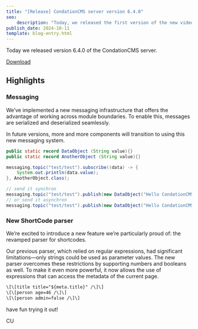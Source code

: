 ```yaml
---
title: "[Release] CondationCMS server version 6.4.0"
seo:
    description: "Today, we released the first version of the new video module to integrate videos from youtube and vimeo."
publish_date: 2024-10-11
template: blog-entry.html
---
```


Today we released version 6.4.0 of the CondationCMS server.

[Download](https://github.com/CondationCMS/cms-server/releases/tag/v6.4.0)

## Highlights

### Messaging

We’ve implemented a new messaging infrastructure that offers the advantage of working across module boundaries. To enable this, messages are serialized and deserialized seamlessly.

In future versions, more and more components will transition to using this new messaging system.

```java
public static record DataObject (String value){}
public static record AnotherObject (String value){}

messaging.topic("test/test").subscribe((data) -> {
    System.out.println(data.value);
}, AnotherObject.class);

// send it synchron
messaging.topic("test/test").publish(new DataObject("Hello CondationCMS!"), Topic.Mode.SYNC);
// or send it asynchron
messaging.topic("test/test").publish(new DataObject("Hello CondationCMS!"));
```

### New ShortCode parser

We’re excited to introduce a new feature we’re particularly proud of: the revamped parser for shortcodes.

Our previous parser, which relied on regular expressions, had significant limitations—only strings could be used as parameter values. The new parser overcomes these restrictions by supporting numbers and booleans as well. To make it even more powerful, it now allows the use of expressions that can access the metadata of the current page.

```html
\[\[title title="${meta.title}" /\]\]
\[\[person age=46 /\]\]
\[\[person admin=false /\]\]
```


have fun trying it out!

CU